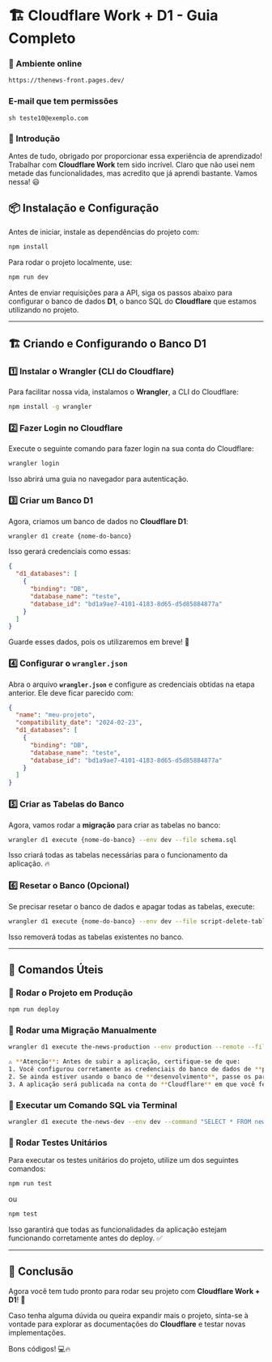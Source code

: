 # 🏗️ Cloudflare Work + D1 - Guia Completo

### 🚀 Ambiente online
```sh
https://thenews-front.pages.dev/
```
### E-mail que tem permissões
```sh teste10@exemplo.com ```

### 🚀 Introdução

Antes de tudo, obrigado por proporcionar essa experiência de aprendizado! Trabalhar com **Cloudflare Work** tem sido incrível. Claro que não usei nem metade das funcionalidades, mas acredito que já aprendi bastante. Vamos nessa! 😃

## 📦 Instalação e Configuração

Antes de iniciar, instale as dependências do projeto com:

```sh
npm install
```

Para rodar o projeto localmente, use:

```sh
npm run dev
```

Antes de enviar requisições para a API, siga os passos abaixo para configurar o banco de dados **D1**, o banco SQL do **Cloudflare** que estamos utilizando no projeto.

---

## 🏗️ Criando e Configurando o Banco D1

### 1️⃣ Instalar o Wrangler (CLI do Cloudflare)

Para facilitar nossa vida, instalamos o **Wrangler**, a CLI do Cloudflare:

```sh
npm install -g wrangler
```

### 2️⃣ Fazer Login no Cloudflare

Execute o seguinte comando para fazer login na sua conta do Cloudflare:

```sh
wrangler login
```

Isso abrirá uma guia no navegador para autenticação.

### 3️⃣ Criar um Banco D1

Agora, criamos um banco de dados no **Cloudflare D1**:

```sh
wrangler d1 create {nome-do-banco}
```

Isso gerará credenciais como essas:

```json
{
  "d1_databases": [
    {
      "binding": "DB",
      "database_name": "teste",
      "database_id": "bd1a9ae7-4101-4183-8d65-d5d85884877a"
    }
  ]
}
```

Guarde esses dados, pois os utilizaremos em breve! 🎯

### 4️⃣ Configurar o `wrangler.json`

Abra o arquivo **`wrangler.json`** e configure as credenciais obtidas na etapa anterior. Ele deve ficar parecido com:

```json
{
  "name": "meu-projeto",
  "compatibility_date": "2024-02-23",
  "d1_databases": [
    {
      "binding": "DB",
      "database_name": "teste",
      "database_id": "bd1a9ae7-4101-4183-8d65-d5d85884877a"
    }
  ]
}
```

### 5️⃣ Criar as Tabelas do Banco

Agora, vamos rodar a **migração** para criar as tabelas no banco:

```sh
wrangler d1 execute {nome-do-banco} --env dev --file schema.sql
```

Isso criará todas as tabelas necessárias para o funcionamento da aplicação. 🔥

### 6️⃣ Resetar o Banco (Opcional)

Se precisar resetar o banco de dados e apagar todas as tabelas, execute:

```sh
wrangler d1 execute {nome-do-banco} --env dev --file script-delete-tables.sql
```

Isso removerá todas as tabelas existentes no banco.

---

## 🚀 Comandos Úteis

### 📌 Rodar o Projeto em Produção

```sh
npm run deploy
```

### 📌 Rodar uma Migração Manualmente

```sh
wrangler d1 execute the-news-production --env production --remote --file dump.sql

⚠️ **Atenção**: Antes de subir a aplicação, certifique-se de que:
1. Você configurou corretamente as credenciais do banco de dados de **produção** em `wrangler.json`.
2. Se ainda estiver usando o banco de **desenvolvimento**, passe os parâmetros adequados ou altere o ambiente para `production`.
3. A aplicação será publicada na conta do **Cloudflare** em que você fez login na primeira etapa (`wrangler login`).
```

### 📌 Executar um Comando SQL via Terminal

```sh
wrangler d1 execute the-news-dev --env dev --command "SELECT * FROM newsLetter_openings WHERE user_id = ? ORDER BY id DESC;"
```

### 📌 Rodar Testes Unitários

Para executar os testes unitários do projeto, utilize um dos seguintes comandos:

```sh
npm run test
```

ou

```sh
npm test
```

Isso garantirá que todas as funcionalidades da aplicação estejam funcionando corretamente antes do deploy. ✅

---

## 🎯 Conclusão

Agora você tem tudo pronto para rodar seu projeto com **Cloudflare Work + D1**! 🚀

Caso tenha alguma dúvida ou queira expandir mais o projeto, sinta-se à vontade para explorar as documentações do **Cloudflare** e testar novas implementações.

Bons códigos! 💻🔥

